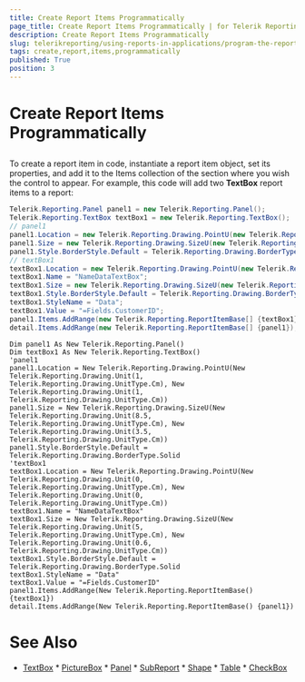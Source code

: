 ```yaml
---
title: Create Report Items Programmatically
page_title: Create Report Items Programmatically | for Telerik Reporting Documentation
description: Create Report Items Programmatically
slug: telerikreporting/using-reports-in-applications/program-the-report-definition/create-report-items-programmatically
tags: create,report,items,programmatically
published: True
position: 3
---
```


# Create Report Items Programmatically



## 

To create a report item in code, instantiate a report item object, set its properties, and add it to the Items collection of the section where you wish the control to appear. For example, this code will add two __TextBox__  report items to a report:

    
````C#
Telerik.Reporting.Panel panel1 = new Telerik.Reporting.Panel();
Telerik.Reporting.TextBox textBox1 = new Telerik.Reporting.TextBox();
// panel1
panel1.Location = new Telerik.Reporting.Drawing.PointU(new Telerik.Reporting.Drawing.Unit(1.0, Telerik.Reporting.Drawing.UnitType.Cm), new Telerik.Reporting.Drawing.Unit(1.0, Telerik.Reporting.Drawing.UnitType.Cm));
panel1.Size = new Telerik.Reporting.Drawing.SizeU(new Telerik.Reporting.Drawing.Unit(8.5, Telerik.Reporting.Drawing.UnitType.Cm), new Telerik.Reporting.Drawing.Unit(3.5, Telerik.Reporting.Drawing.UnitType.Cm));
panel1.Style.BorderStyle.Default = Telerik.Reporting.Drawing.BorderType.Solid;
// textBox1
textBox1.Location = new Telerik.Reporting.Drawing.PointU(new Telerik.Reporting.Drawing.Unit(0, Telerik.Reporting.Drawing.UnitType.Cm), new Telerik.Reporting.Drawing.Unit(0, Telerik.Reporting.Drawing.UnitType.Cm));
textBox1.Name = "NameDataTextBox";
textBox1.Size = new Telerik.Reporting.Drawing.SizeU(new Telerik.Reporting.Drawing.Unit(5.0, Telerik.Reporting.Drawing.UnitType.Cm), new Telerik.Reporting.Drawing.Unit(0.6, Telerik.Reporting.Drawing.UnitType.Cm));
textBox1.Style.BorderStyle.Default = Telerik.Reporting.Drawing.BorderType.Solid;
textBox1.StyleName = "Data";
textBox1.Value = "=Fields.CustomerID";
panel1.Items.AddRange(new Telerik.Reporting.ReportItemBase[] {textBox1});
detail.Items.AddRange(new Telerik.Reporting.ReportItemBase[] {panel1});
````
````VB.NET
Dim panel1 As New Telerik.Reporting.Panel()
Dim textBox1 As New Telerik.Reporting.TextBox()
'panel1
panel1.Location = New Telerik.Reporting.Drawing.PointU(New Telerik.Reporting.Drawing.Unit(1, Telerik.Reporting.Drawing.UnitType.Cm), New Telerik.Reporting.Drawing.Unit(1, Telerik.Reporting.Drawing.UnitType.Cm))
panel1.Size = New Telerik.Reporting.Drawing.SizeU(New Telerik.Reporting.Drawing.Unit(8.5, Telerik.Reporting.Drawing.UnitType.Cm), New Telerik.Reporting.Drawing.Unit(3.5, Telerik.Reporting.Drawing.UnitType.Cm))
panel1.Style.BorderStyle.Default = Telerik.Reporting.Drawing.BorderType.Solid
'textBox1
textBox1.Location = New Telerik.Reporting.Drawing.PointU(New Telerik.Reporting.Drawing.Unit(0, Telerik.Reporting.Drawing.UnitType.Cm), New Telerik.Reporting.Drawing.Unit(0, Telerik.Reporting.Drawing.UnitType.Cm))
textBox1.Name = "NameDataTextBox"
textBox1.Size = New Telerik.Reporting.Drawing.SizeU(New Telerik.Reporting.Drawing.Unit(5, Telerik.Reporting.Drawing.UnitType.Cm), New Telerik.Reporting.Drawing.Unit(0.6, Telerik.Reporting.Drawing.UnitType.Cm))
textBox1.Style.BorderStyle.Default = Telerik.Reporting.Drawing.BorderType.Solid
textBox1.StyleName = "Data"
textBox1.Value = "=Fields.CustomerID"
panel1.Items.AddRange(New Telerik.Reporting.ReportItemBase() {textBox1})
detail.Items.AddRange(New Telerik.Reporting.ReportItemBase() {panel1})
````

# See Also
 * [TextBox](/reporting/api/Telerik.Reporting.TextBox)  * [PictureBox](/reporting/api/Telerik.Reporting.PictureBox)  * [Panel](/reporting/api/Telerik.Reporting.Panel)  * [SubReport](/reporting/api/Telerik.Reporting.SubReport)  * [Shape](/reporting/api/Telerik.Reporting.Shape)  * [Table](/reporting/api/Telerik.Reporting.Table)  * [CheckBox](/reporting/api/Telerik.Reporting.CheckBox) 
